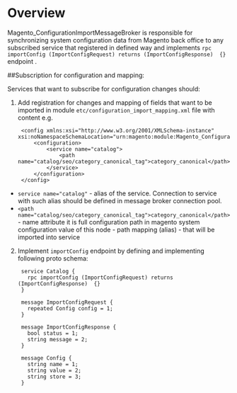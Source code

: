# Overview

Magento_ConfigurationImportMessageBroker is responsible for synchronizing system configuration data
from Magento back office to any subscribed service that registered in defined way and implements 
`rpc importConfig (ImportConfigRequest) returns (ImportConfigResponse)  {}` endpoint .

##Subscription for configuration and mapping:

Services that want to subscribe for configuration changes should:

1. Add registration for changes and mapping of fields that want to be imported in module `etc/configuration_import_mapping.xml` file with content e.g.


        <config xmlns:xsi="http://www.w3.org/2001/XMLSchema-instance" xsi:noNamespaceSchemaLocation="urn:magento:module:Magento_ConfigurationImportMessageBroker:etc/configuration_import_mapping.xsd">
            <configuration>
                <service name="catalog">
                    <path name="catalog/seo/category_canonical_tag">category_canonical</path>
                </service>
            </configuration>
        </config>


-  `service name="catalog"` - alias of the service. Connection to service with such alias should be defined in message broker connection pool.
- `<path name="catalog/seo/category_canonical_tag">category_canonical</path>` - name attribute it is full configuration path in magento system configuration
value of this node - path mapping (alias) - that will be imported into service


2. Implement `importConfig` endpoint by defining and implementing following proto schema:


        service Catalog {
          rpc importConfig (ImportConfigRequest) returns (ImportConfigResponse)  {}
        }

        message ImportConfigRequest {
          repeated Config config = 1;
        }

        message ImportConfigResponse {
          bool status = 1;
          string message = 2;
        }

        message Config {
          string name = 1;
          string value = 2;
          string store = 3;
        }